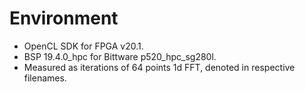 # Environment

- OpenCL SDK for FPGA v20.1.
- BSP 19.4.0_hpc for Bittware p520_hpc_sg280l.
- Measured as iterations of 64 points 1d FFT, denoted in respective filenames.
